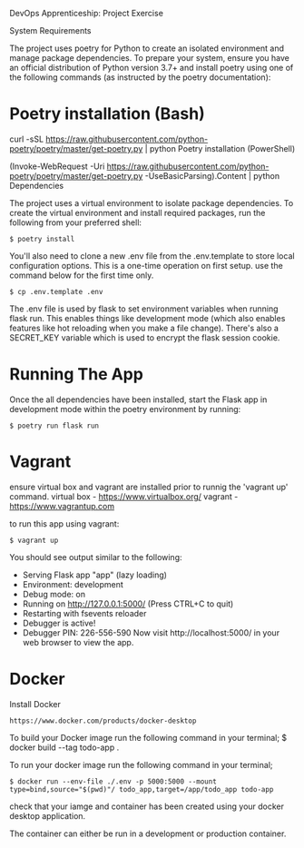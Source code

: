 DevOps Apprenticeship: Project Exercise

System Requirements

The project uses poetry for Python to create an isolated environment and manage package dependencies. To prepare your system, ensure you have an official distribution of Python version 3.7+ and install poetry using one of the following commands (as instructed by the poetry documentation):

# Poetry installation (Bash)

curl -sSL https://raw.githubusercontent.com/python-poetry/poetry/master/get-poetry.py | python
Poetry installation (PowerShell)

(Invoke-WebRequest -Uri https://raw.githubusercontent.com/python-poetry/poetry/master/get-poetry.py -UseBasicParsing).Content | python
Dependencies

The project uses a virtual environment to isolate package dependencies. To create the virtual environment and install required packages, run the following from your preferred shell:

    $ poetry install

You'll also need to clone a new .env file from the .env.template to store local configuration options. This is a one-time operation on first setup. use the command below for the first time only.

    $ cp .env.template .env  

The .env file is used by flask to set environment variables when running flask run. This enables things like development mode (which also enables features like hot reloading when you make a file change). There's also a SECRET_KEY variable which is used to encrypt the flask session cookie.

# Running The App

Once the all dependencies have been installed, start the Flask app in development mode within the poetry environment by running:

    $ poetry run flask run

# Vagrant

ensure virtual box and vagrant are installed prior to runnig the 'vagrant up' command. virtual box - https://www.virtualbox.org/ vagrant - https://www.vagrantup.com

to run this app using vagrant: 

    $ vagrant up

You should see output similar to the following:

 * Serving Flask app "app" (lazy loading)
 * Environment: development
 * Debug mode: on
 * Running on http://127.0.0.1:5000/ (Press CTRL+C to quit)
 * Restarting with fsevents reloader
 * Debugger is active!
 * Debugger PIN: 226-556-590
Now visit http://localhost:5000/ in your web browser to view the app.


# Docker

Install Docker
    
    https://www.docker.com/products/docker-desktop

To build your Docker image run the following command in your terminal;
    $ docker build --tag todo-app .

To run your docker image run the following command in your terminal;

    $ docker run --env-file ./.env -p 5000:5000 --mount type=bind,source="$(pwd)"/ todo_app,target=/app/todo_app todo-app 

check that your iamge and container has been created using your docker desktop application. 

   
The container can either be run in a development or production container.



